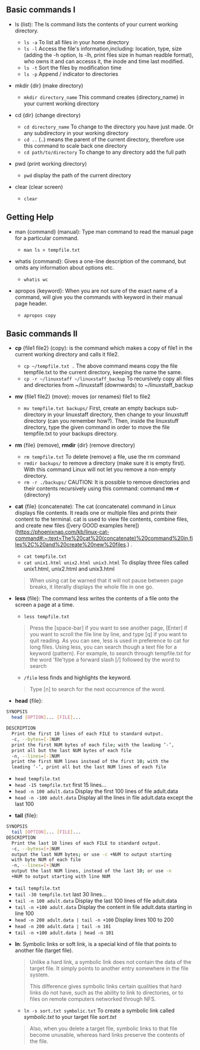 ## Basic commands I
- ls (list): The ls command lists the contents of your current working directory.
  * ```ls -a``` To list all files in your home directory
  * ```ls -l``` Access the file's information,including: location, type, size (adding the -h option, ls -lh, print files size in human readble format), who owns it and can accesss it, the inode and time last modified.
  * ```ls -t``` Sort the files by modification time
  * ```ls -p``` Append / indicator to directories
    
- mkdir {dir} (make directory)
  * ```mkdir directory_name``` This command creates {directory_name} in your current working directory
    
- cd {dir} (change directory)
  * ```cd directory_name``` To change to the directory you have just made. Or any subdirectory in your working directory
  * ```cd ..``` (..) means the parent of the current directory, therefore use this command to scale back one directory
  * ```cd path/to/directory``` To change to any directory add the full path

- pwd (print working directory)
  * ```pwd``` display the path of the current directory
 
- clear (clear screen)
  * ```clear```

## Getting Help
- man {command} (manual): Type man command to read the manual page for a particular command.
  * ```man ls > tempfile.txt```

- whatis {command}: Gives a one-line description of the command, but omits any information about options etc.
  * ```whatis wc```

- apropos {keyword}: When you are not sure of the exact name of a command, will give you the commands with keyword in their manual page header.
  * ```apropos copy```

## Basic commands II
- **cp** {file1 file2} (copy): is the command which makes a copy of file1 in the current working directory and calls it file2.
  * ```cp ~/tempfile.txt .``` The above command means copy the file tempfile.txt to the current directory, keeping the name the same.
  * ```cp -r ~/linuxstaff ~/linuxstaff_backup``` To recursively copy all files and directories from ~/linuxstaff (downwards) to ~/linuxstaff_backup
 
- **mv** {file1 file2} (move): moves (or renames) file1 to file2
  * ```mv tempfile.txt backups/``` First, create an empty backups sub-directory in your linuxstaff directory, then change to your linuxstuff directory (can you remember how?). Then, inside the linuxstuff directory, type the given command in order to move the file tempfile.txt to your backups directory.
 
- **rm** {file} (remove), **rmdir** {dir} (remove directory)
  * ```rm tempfile.txt``` To delete (remove) a file, use the rm command
  * ```rmdir backups/``` to remove a directory (make sure it is empty first). With this command Linux will not let you remove a non-empty directory.
  * ```rm -r ./backups/``` CAUTION: It is possible to remove directories and their contents recursively using this command: command **rm -r** {directory}

- **cat** {file} (concatenate): The cat (concatenate) command in Linux displays file contents. It reads one or multiple files and prints their content to the terminal. cat is used to view file contents, combine files, and create new files ([very GOOD examples here])(https://phoenixnap.com/kb/linux-cat-command#:~:text=The%20cat%20(concatenate)%20command%20in,files%2C%20and%20create%20new%20files.) .
  * ```cat tempfile.txt```
  * ```cat unix1.html unix2.html unix3.html``` To display three files called unix1.html, unix2.html and unix3.html
  > When using cat be warned that it will not pause between page breaks, it literally displays the whole file in one go.

- **less** {file}: The command less writes the contents of a file onto the screen a page at a time.
  * ```less tempfile.txt```
  > Press the [space-bar] if you want to see another page, [Enter] if you want to scroll the file line by line, and type [q] if you want to quit reading. As you can see, less is used in preference to cat for long files.
  > Using less, you can search though a text file for a keyword (pattern). For example, to search through tempfile.txt for the word 'file'type a forward slash [/] followed by the word to search
  * ```/file```  less finds and highlights the keyword.
  > Type [n] to search for the next occurrence of the word.
 
- **head** {file}:
```sh
SYNOPSIS
  head [OPTION]... [FILE]...

DESCRIPTION
  Print the first 10 lines of each FILE to standard output.
  -c, --bytes=[-]NUM
  print the first NUM bytes of each file; with the leading ’-’,
  print all but the last NUM bytes of each file
  -n, --lines=[-]NUM
  print the first NUM lines instead of the first 10; with the
  leading ’-’, print all but the last NUM lines of each file
```
  * ```head tempfile.txt```
  * ```head -15 tempfile.txt``` first 15 lines...
  * ```head -n 100 adult.data``` Display the first 100 lines of file adult.data
  * ```head -n -100 adult.data``` Display all the lines in file adult.data except the last 100

- **tail** {file}:
```sh
SYNOPSIS
  tail [OPTION]... [FILE]...
DESCRIPTION
  Print the last 10 lines of each FILE to standard output.
  -c, --bytes=[+]NUM
  output the last NUM bytes; or use -c +NUM to output starting
  with byte NUM of each file
  -n, --lines=[+]NUM
  output the last NUM lines, instead of the last 10; or use -n
  +NUM to output starting with line NUM
```
  * ```tail tempfile.txt```
  * ```tail -30 tempfile.txt``` last 30 lines...
  * ```tail -n 100 adult.data``` Display the last 100 lines of file adult.data
  * ```tail -n +100 adult.data``` Display the content in file adult.data starting in line 100
  * ```head -n 200 adult.data | tail -n +100``` Display lines 100 to 200
  * ```head -n 200 adult.data | tail -n 101```
  * ```tail -n +100 adult.data | head -n 101```
 
- **ln**: Symbolic links or soft link, is a special kind of file that points to another file (target file).
  > Unlike a hard link, a symbolic link does not contain the data of the target file. It simply points to another entry somewhere in the file system.
  > 
  > This difference gives symbolic links certain qualities that hard links do not have, such as the ability to link to directories, or to files on remote computers networked through NFS.
  * ```ln -s sort.txt symbolic.txt``` To create a symbolic link called *symbolic.txt* to your target file *sort.txt*
  > Also, when you delete a target file, symbolic links to that file become unusable, whereas hard links preserve the contents of the file.

